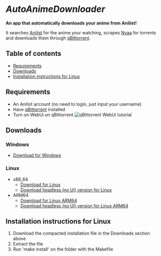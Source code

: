 # *AutoAnimeDownloader*

**An app that automatically downloads your anime from Anilist!**

It searches [Anilist](https://anilist.co) for the anime your watching, scrapes [Nyaa](https://nyaa.si) for torrents and downloads them through [qBittorrent](https://www.qbittorrent.org).

## Table of contents
- [Requirements](#requirements)
- [Downloads](#downloads)
- [Installation instructions for Linux](#installation-instructions-for-linux)

## Requirements
- An Anilist account (no need to login, just input your username)
- Have [qBittorrent](https://www.qbittorrent.org/download) installed
- Turn on WebUi on qBittorrent
![qBittorrent WebUi tutorial](https://i.imgur.com/vYgUdyy.png)

## Downloads
### Windows
- [Download for Windows](https://github.com/icarosuper/AutoAnimeDownloader/releases/latest/download/AutoAnimeDownloader_Windows.exe)
### Linux
- x86_64
  - [Download for Linux](https://github.com/icarosuper/AutoAnimeDownloader/releases/latest/download/AutoAnimeDownloader_Linux_x86.tar.xz)
  - [Download headless (no UI) version for Linux](https://github.com/icarosuper/AutoAnimeDownloader/releases/latest/download/AutoAnimeDownloader_Linux_x86_Headless.tar.xz)
- ARM64
  - [Download for Linux ARM64](https://github.com/icarosuper/AutoAnimeDownloader/releases/latest/download/AutoAnimeDownloader_Linux_Arm64.tar.xz)
  - [Download headless (no UI) version for Linux ARM64](https://github.com/icarosuper/AutoAnimeDownloader/releases/latest/download/AutoAnimeDownloader_Linux_Arm64_Headless.tar.xz)

## Installation instructions for Linux
1. Download the compacted installation file in the Downloads section above
2. Extract the file
3. Run 'make install' on the folder with the Makefile

